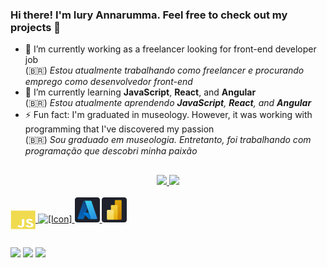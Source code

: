 ### Hi there! I'm Iury Annarumma. Feel free to check out my projects 👋
* 🔭 I’m currently working as a freelancer looking for front-end developer job  
(:brazil:) _Estou atualmente trabalhando como freelancer e procurando emprego como desenvolvedor front-end_
* 🌱 I’m currently learning **JavaScript**, **React**, and **Angular**  
(:brazil:) _Estou atualmente aprendendo **JavaScript**, **React**, and **Angular**_
* ⚡ Fun fact: I'm graduated in museology. However, it was working with programming that I've discovered my passion  
(:brazil:) _Sou graduado em museologia. Entretanto, foi trabalhando com programação que descobri minha paixão_

##

<!-- Estatísticas-->
<div align="center">
  <a href="https://github.com/IuryAnnarummaa">
  <img height="150em" src="https://github-readme-stats.vercel.app/api?username=IuryAnnarumma&show_icons=true&theme=merko&include_all_commits=true&count_private=true"/>
  <img height="150em" src="https://github-readme-stats.vercel.app/api/top-langs/?username=IuryAnnarumma&layout=compact&langs_count=7&theme=merko"/>
</div> 
<!--Linguagens/bibliotecas utilizadas--> 
<div style="display: inline_block"><br>
  <img align="center" alt="Iury-Js" height="30" width="40" src="https://raw.githubusercontent.com/devicons/devicon/master/icons/javascript/javascript-plain.svg">
  <img alt="[Icon]" height="[Height]" width="[Width]" src="https://github.com/gui-bus/TechIcons/blob/main/[Theme]/[Icon].svg">
  <img alt="Azure" height="40" width="40" src="https://github.com/gui-bus/TechIcons/blob/main/Dark/Azure.svg">
  <img alt="Power BI" height="40" width="40" src="https://github.com/gui-bus/TechIcons/blob/main/Dark/Power BI.svg">

<!--links-->     
<br>
 
 ##
 
<div>
<a href="https://www.instagram.com/iuryannarumma/" target="_blank"><img src="https://img.shields.io/badge/Instagram-E4405F?style=for-the-badge&logo=instagram&logoColor=white" target="_blank"></a>
<a href="https://www.linkedin.com/in/iury-annarumma-6a7ba613a/" target="_blank"><img src="https://img.shields.io/badge/LinkedIn-0077B5?style=for-the-badge&logo=linkedin&logoColor=white" target="_blank"></a>
<a href = "mailto:iurymuseu@gmail.com"><img src="https://img.shields.io/badge/-Gmail-%23333?style=for-the-badge&logo=gmail&logoColor=white" target="_blank"></a>
  
</div>
  

